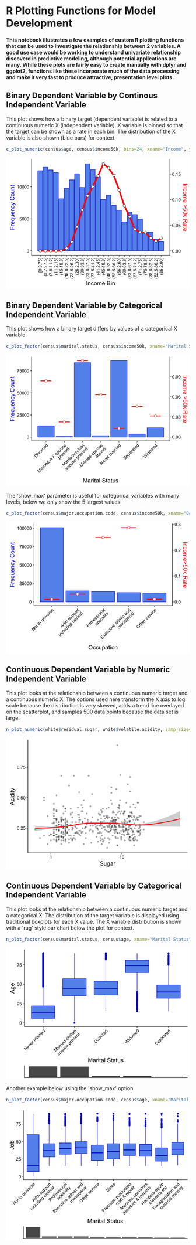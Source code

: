 R Plotting Functions for Model Development
================

#### This notebook illustrates a few examples of custom R plotting functions that can be used to investigate the relationship between 2 variables. A good use case would be working to understand univariate relationship discoverd in predictive modeling, although potential applications are many. While these plots are fairly easy to create manually with dplyr and ggplot2, functions like these incorporate much of the data processing and make it very fast to produce attractive, presentation level plots.

Binary Dependent Variable by Continous Independent Variable
-----------------------------------------------------------

This plot shows how a binary target (dependent variable) is related to a continuous numeric X (independent variable). X variable is binned so that the target can be shown as a rate in each bin. The distribution of the X variable is also shown (blue bars) for context.

``` r
c_plot_numeric(census$age, census$income50k, bins=24, xname="Income", yname="Income >50k")
```

![](plotter_functions_examples_files/figure-markdown_github-ascii_identifiers/unnamed-chunk-2-1.png)

Binary Dependent Variable by Categorical Independent Variable
-------------------------------------------------------------

This plot shows how a binary target differs by values of a categorical X variable.

``` r
c_plot_factor(census$marital.status, census$income50k, xname="Marital Status", yname="Income >50k")
```

![](plotter_functions_examples_files/figure-markdown_github-ascii_identifiers/unnamed-chunk-3-1.png)

The 'show\_max' parameter is useful for categorical variables with many levels, below we only show the 5 largest values.

``` r
c_plot_factor(census$major.occupation.code, census$income50k, xname="Occupation", yname="Income>50k", show_max = 5)
```

![](plotter_functions_examples_files/figure-markdown_github-ascii_identifiers/unnamed-chunk-4-1.png)

Continuous Dependent Variable by Numeric Independent Variable
-------------------------------------------------------------

This plot looks at the relationship between a continuous numeric target and a continuous numeric X. The options used here transform the X axis to log scale because the distribution is very skewed, adds a trend line overlayed on the scatterplot, and samples 500 data points because the data set is large.

``` r
n_plot_numeric(white$residual.sugar, white$volatile.acidity, samp_size=500, line=TRUE, x_log=TRUE, y_log=FALSE, xname="Sugar", yname="Acidity")
```

![](plotter_functions_examples_files/figure-markdown_github-ascii_identifiers/unnamed-chunk-5-1.png)

Continuous Dependent Variable by Categorical Independent Variable
-----------------------------------------------------------------

This plot looks at the relationship between a continuous numeric target and a categorical X. The distribution of the target variable is displayed using traditional boxplots for each X value. The X variable distribution is shown with a 'rug' style bar chart below the plot for context.

``` r
n_plot_factor(census$marital.status, census$age, xname="Marital Status", yname="Age", y_log=FALSE, show_max=5)
```

![](plotter_functions_examples_files/figure-markdown_github-ascii_identifiers/unnamed-chunk-6-1.png)

Another example below using the 'show\_max' option.

``` r
n_plot_factor(census$major.occupation.code, census$age, xname="Marital Status", yname="Job", y_log=FALSE, show_max=10)
```

![](plotter_functions_examples_files/figure-markdown_github-ascii_identifiers/unnamed-chunk-7-1.png)
